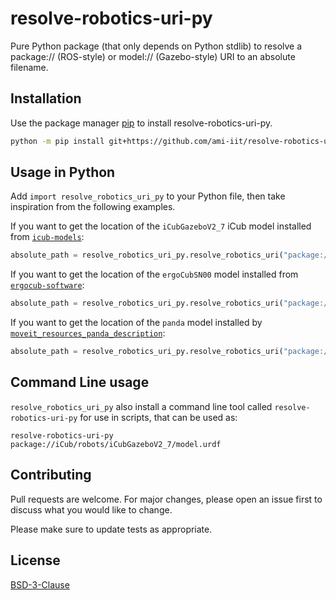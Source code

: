 # resolve-robotics-uri-py

Pure Python package (that only depends on Python stdlib) to resolve a package:// (ROS-style) or model:// (Gazebo-style) URI to an absolute filename.

## Installation

Use the package manager [pip](https://pip.pypa.io/en/stable/) to install resolve-robotics-uri-py.

```bash
python -m pip install git+https://github.com/ami-iit/resolve-robotics-uri-py
```

## Usage in Python

Add `import resolve_robotics_uri_py` to your Python file, then take inspiration from the following examples.

If you want to get the location of the `iCubGazeboV2_7` iCub model installed from [`icub-models`](https://github.com/robotology/icub-models):

~~~python
absolute_path = resolve_robotics_uri_py.resolve_robotics_uri("package://iCub/robots/iCubGazeboV2_7/model.urdf")
~~~

If you want to get the location of the `ergoCubSN00`  model installed from [`ergocub-software`](https://github.com/icub-tech-iit/ergocub-software):

~~~python
absolute_path = resolve_robotics_uri_py.resolve_robotics_uri("package://ergoCub/robots/ergoCubSN000/model.urdf")
~~~

If you want to get the location of the `panda`  model installed by [`moveit_resources_panda_description`](https://index.ros.org/p/moveit_resources_panda_description/):

~~~python
absolute_path = resolve_robotics_uri_py.resolve_robotics_uri("package://moveit_resources_panda_description/urdf/panda.urdf")
~~~


## Command Line usage

`resolve_robotics_uri_py` also install a command line tool called `resolve-robotics-uri-py` for use in scripts, that can be used as:

~~~
resolve-robotics-uri-py package://iCub/robots/iCubGazeboV2_7/model.urdf
~~~

## Contributing

Pull requests are welcome. For major changes, please open an issue first
to discuss what you would like to change.

Please make sure to update tests as appropriate.

## License

[BSD-3-Clause](https://spdx.org/licenses/BSD-3-Clause.html)
